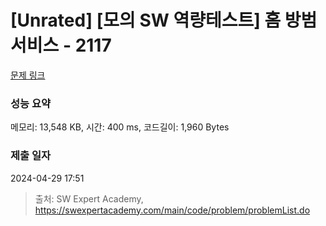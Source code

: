 # [Unrated] [모의 SW 역량테스트] 홈 방범 서비스 - 2117 

[문제 링크](https://swexpertacademy.com/main/code/problem/problemDetail.do?contestProbId=AV5V61LqAf8DFAWu) 

### 성능 요약

메모리: 13,548 KB, 시간: 400 ms, 코드길이: 1,960 Bytes

### 제출 일자

2024-04-29 17:51



> 출처: SW Expert Academy, https://swexpertacademy.com/main/code/problem/problemList.do